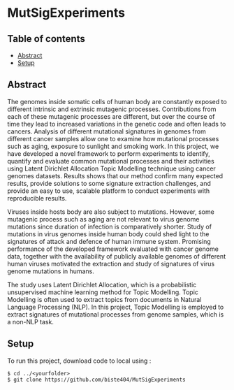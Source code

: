 # MutSigExperiments


## Table of contents
* [Abstract](#abstract)
* [Setup](#setup)

## Abstract
The genomes inside somatic cells of human body are constantly exposed to different intrinsic and extrinsic mutagenic processes. Contributions from each of these mutagenic processes are different, but over the course of time they lead to increased variations in the genetic code and often leads to cancers. Analysis of different mutational signatures in genomes from different cancer samples allow one to examine how mutational processes such as aging, exposure to sunlight and smoking work. In this project, we have developed a novel framework to perform experiments to identify, quantify and evaluate common mutational processes and their activities using Latent Dirichlet Allocation Topic Modelling technique using cancer genomes datasets. Results shows that our method confirm many expected results, provide solutions to some signature extraction challenges, and provide an easy to use, scalable platform to conduct experiments with reproducible results.

Viruses inside hosts body are also subject to mutations. However, some mutagenic process such as aging are not relevant to virus genome mutations since duration of infection is comparatively shorter. Study of mutations in virus genomes inside human body could shed light to the signatures of attack and defence of human immune system. Promising performance of the developed framework evaluated with cancer genome data, together with the availability of publicly available genomes of different human viruses motivated the extraction and study of signatures of virus genome mutations in humans.

The study uses Latent Dirichlet Allocation, which is a probabilistic unsupervised machine learning method for Topic Modelling. Topic Modelling is often used to extract topics from documents in Natural Language Processing (NLP). In this project, Topic Modelling is employed to extract signatures of mutational processes from genome samples, which is a non-NLP task.
	
## Setup
To run this project, download code to local using :

```
$ cd ../<yourfolder>
$ git clone https://github.com/biste404/MutSigExperiments
```

